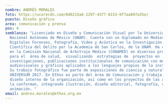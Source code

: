```yaml
---
nombre: ANDRÉS MORALES
foto: https://ucarecdn.com/0d0215a6-2297-4377-8153-0f7aa697a35e/
puesto: Diseño gráfico
area: comunicación y prensa
pos: 4
semblanza: "Licenciado en Diseño y Comunicación Visual por la Universidad
  Nacional Autónoma de México (UNAM). Cuenta con un diplomado en Medios
  Digitales Forenses, Fotografía, Video y Acústica en la Investigación
  Científica del Delito por la Academia de San Carlos, de la UNAM. Ha colaborado
  en la Comisión Nacional de Arbitraje Médico (CONAMED) en diversos proyectos
  para el  área de salud,  visualizando  estrategias de  proyectos en
  investigaciones, publicaciones institucionales de comunicación con mensajes
  audiovisuales y gráficos aplicados a los lenguajes propios de la institución.
  Su trabajo fotográfico fue parte de exposiciones de ciencia y naturaleza en
  UNIVERSUM 2017. En Ethos es parte del área de Comunicación y trabaja en el
  diseño interno de la organización, así como en los proyectos de las áreas que
  la conforman, integrando ilustración, diseño editorial, fotografía, video y
  animación. "
email: andres.morales@ethos.org.mx
---
```

